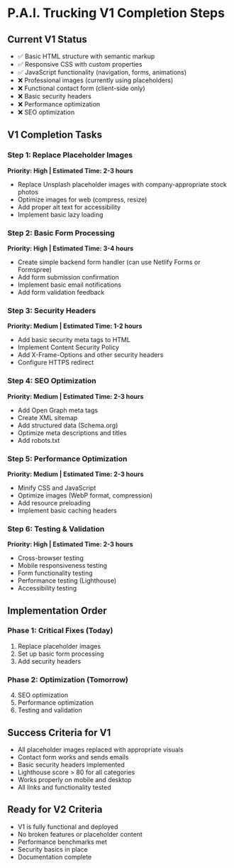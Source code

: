 # P.A.I. Trucking V1 Completion Steps

## Current V1 Status
- ✅ Basic HTML structure with semantic markup
- ✅ Responsive CSS with custom properties
- ✅ JavaScript functionality (navigation, forms, animations)
- ❌ Professional images (currently using placeholders)
- ❌ Functional contact form (client-side only)
- ❌ Basic security headers
- ❌ Performance optimization
- ❌ SEO optimization

## V1 Completion Tasks

### Step 1: Replace Placeholder Images
**Priority: High | Estimated Time: 2-3 hours**
- Replace Unsplash placeholder images with company-appropriate stock photos
- Optimize images for web (compress, resize)
- Add proper alt text for accessibility
- Implement basic lazy loading

### Step 2: Basic Form Processing
**Priority: High | Estimated Time: 3-4 hours**
- Create simple backend form handler (can use Netlify Forms or Formspree)
- Add form submission confirmation
- Implement basic email notifications
- Add form validation feedback

### Step 3: Security Headers
**Priority: Medium | Estimated Time: 1-2 hours**
- Add basic security meta tags to HTML
- Implement Content Security Policy
- Add X-Frame-Options and other security headers
- Configure HTTPS redirect

### Step 4: SEO Optimization
**Priority: Medium | Estimated Time: 2-3 hours**
- Add Open Graph meta tags
- Create XML sitemap
- Add structured data (Schema.org)
- Optimize meta descriptions and titles
- Add robots.txt

### Step 5: Performance Optimization
**Priority: Medium | Estimated Time: 2-3 hours**
- Minify CSS and JavaScript
- Optimize images (WebP format, compression)
- Add resource preloading
- Implement basic caching headers

### Step 6: Testing & Validation
**Priority: High | Estimated Time: 2-3 hours**
- Cross-browser testing
- Mobile responsiveness testing
- Form functionality testing
- Performance testing (Lighthouse)
- Accessibility testing

## Implementation Order

### Phase 1: Critical Fixes (Today)
1. Replace placeholder images
2. Set up basic form processing
3. Add security headers

### Phase 2: Optimization (Tomorrow)
4. SEO optimization
5. Performance optimization
6. Testing and validation

## Success Criteria for V1
- All placeholder images replaced with appropriate visuals
- Contact form works and sends emails
- Basic security headers implemented
- Lighthouse score > 80 for all categories
- Works properly on mobile and desktop
- All links and functionality tested

## Ready for V2 Criteria
- V1 is fully functional and deployed
- No broken features or placeholder content
- Performance benchmarks met
- Security basics in place
- Documentation complete